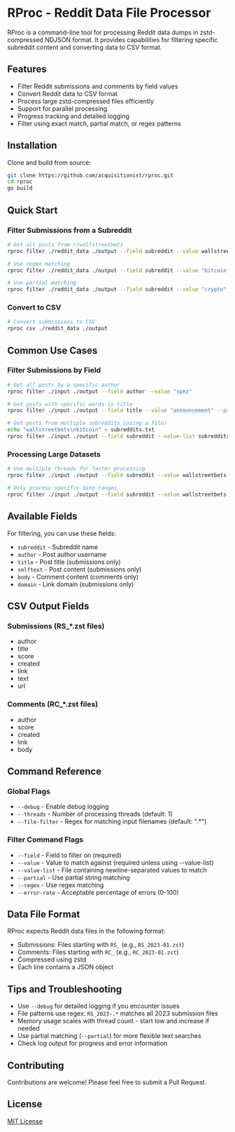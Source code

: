 # RProc - Reddit Data File Processor

RProc is a command-line tool for processing Reddit data dumps in zstd-compressed NDJSON format. It provides capabilities for filtering specific subreddit content and converting data to CSV format.

## Features

- Filter Reddit submissions and comments by field values
- Convert Reddit data to CSV format
- Process large zstd-compressed files efficiently
- Support for parallel processing
- Progress tracking and detailed logging
- Filter using exact match, partial match, or regex patterns

## Installation

Clone and build from source:
```bash
git clone https://github.com/acquisitionist/rproc.git
cd rproc
go build
```

## Quick Start

### Filter Submissions from a Subreddit

```bash
# Get all posts from r/wallstreetbets
rproc filter ./reddit_data ./output --field subreddit --value wallstreetbets

# Use regex matching
rproc filter ./reddit_data ./output --field subreddit --value "bitcoin.*" --regex

# Use partial matching
rproc filter ./reddit_data ./output --field subreddit --value "crypto" --partial
```

### Convert to CSV

```bash
# Convert submissions to CSV
rproc csv ./reddit_data ./output
```

## Common Use Cases

### Filter Submissions by Field
```bash
# Get all posts by a specific author
rproc filter ./input ./output --field author --value "spez"

# Get posts with specific words in title
rproc filter ./input ./output --field title --value "announcement" --partial

# Get posts from multiple subreddits (using a file)
echo "wallstreetbets\nbitcoin" > subreddits.txt
rproc filter ./input ./output --field subreddit --value-list subreddits.txt
```

### Processing Large Datasets
```bash
# Use multiple threads for faster processing
rproc filter ./input ./output --field subreddit --value wallstreetbets --threads 4

# Only process specific date ranges
rproc filter ./input ./output --field subreddit --value wallstreetbets --file-filter "RS_2023-.*"
```

## Available Fields

For filtering, you can use these fields:
- `subreddit` - Subreddit name
- `author` - Post author username
- `title` - Post title (submissions only)
- `selftext` - Post content (submissions only)
- `body` - Comment content (comments only)
- `domain` - Link domain (submissions only)

## CSV Output Fields

### Submissions (RS_*.zst files)
- author
- title
- score
- created
- link
- text
- url

### Comments (RC_*.zst files)
- author
- score
- created
- link
- body

## Command Reference

### Global Flags
- `--debug` - Enable debug logging
- `--threads` - Number of processing threads (default: 1)
- `--file-filter` - Regex for matching input filenames (default: ".*")

### Filter Command Flags
- `--field` - Field to filter on (required)
- `--value` - Value to match against (required unless using --value-list)
- `--value-list` - File containing newline-separated values to match
- `--partial` - Use partial string matching
- `--regex` - Use regex matching
- `--error-rate` - Acceptable percentage of errors (0-100)

## Data File Format

RProc expects Reddit data files in the following format:
- Submissions: Files starting with `RS_` (e.g., `RS_2023-01.zst`)
- Comments: Files starting with `RC_` (e.g., `RC_2023-01.zst`)
- Compressed using zstd
- Each line contains a JSON object

## Tips and Troubleshooting

- Use `--debug` for detailed logging if you encounter issues
- File patterns use regex: `RS_2023-.*` matches all 2023 submission files
- Memory usage scales with thread count - start low and increase if needed
- Use partial matching (`--partial`) for more flexible text searches
- Check log output for progress and error information

## Contributing

Contributions are welcome! Please feel free to submit a Pull Request.

## License

[MIT License](LICENSE)
